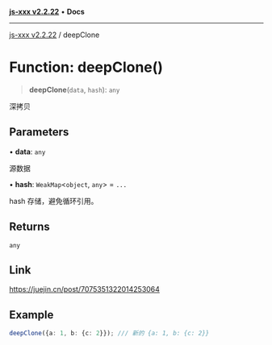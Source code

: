 [**js-xxx v2.2.22**](../README.md) • **Docs**

***

[js-xxx v2.2.22](../README.md) / deepClone

# Function: deepClone()

> **deepClone**(`data`, `hash`): `any`

深拷贝

## Parameters

• **data**: `any`

源数据

• **hash**: `WeakMap`\<`object`, `any`\> = `...`

hash 存储，避免循环引用。

## Returns

`any`

## Link

https://juejin.cn/post/7075351322014253064

## Example

```ts
deepClone({a: 1, b: {c: 2}}); /// 新的 {a: 1, b: {c: 2}}
```
